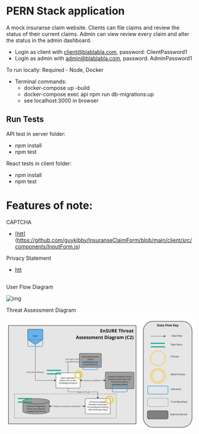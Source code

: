 
# PERN Stack application 

A mock insuranse claim website. Clients can file claims and review the status of their current claims. Admin can view review every claim and alter the status in the admin dashboard.

- Login as client with client@blablabla.com, password: ClientPassword1
- Login as admin with admin@blablabla.com, password: AdminPassword1

To run locally:
Required - Node, Docker
- Terminal commands:
  - docker-compose up -build
  - docker-compose exec api npm run db-migrations:up
  - see localhost:3000 in browser

## Run Tests
API test in server folder:
- npm install
- npm test

React tests in client folder:
- npm install
- npm test

# Features of note:

CAPTCHA
- [[htt](https://github.com/guykibby/InsuranseClaimForm/blob/main/client/src/images/PrivacyStatement.pdf)](https://github.com/guykibby/InsuranseClaimForm/blob/main/client/src/components/InputForm.js)

Privacy Statement
- [htt](https://github.com/guykibby/InsuranseClaimForm/blob/main/client/src/images/PrivacyStatement.pdf)
##

<summary>User Flow Diagram</summary>

![img](img/User_Flow_Diagram.png)

<summary>Threat Assessment Diagram</summary>

![img](img/Threat_Assessment_Diagram__C2_.jpeg)
##


